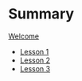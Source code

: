 # Summary

[Welcome](./welcome.md)
- [Lesson 1](./lesson1/lesson1.md)
- [Lesson 2](./lesson2/lesson2.md)
- [Lesson 3](./lesson3/lesson3.md)